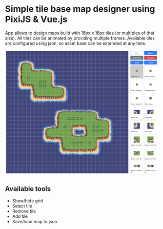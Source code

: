 # Simple tile base map designer using PixiJS & Vue.js

App allows to design maps build with 16px x 16px tiles (or multiples of that size). All tiles can be animated by providing multiple frames. Available tiles are configured using json, so asset base can be extended at any time.

![Printscreen](https://github.com/Pinkikvk/map-designer/raw/master/printscreen.png)

## Available tools
* Show/hide grid
* Select tile
* Remove tile
* Add tile
* Save/load map to json
